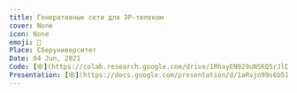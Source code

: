```yaml
---
title: Генеративные сети для ЭР-телеком
cover: None
icon: None
emoji: 🧬
Place: Сберуниверситет
Date: 04 Jun, 2021
Code: [🕸](https://colab.research.google.com/drive/1RhayEN929uNSKQ5rJlDoKJhkCpZ92F5M?usp=sharing)
Presentation: [🕸](https://docs.google.com/presentation/d/1aRvjo99s6b51q1Bncfn4gybM3rjWj46qah0fFA1saZY/)
---
```


